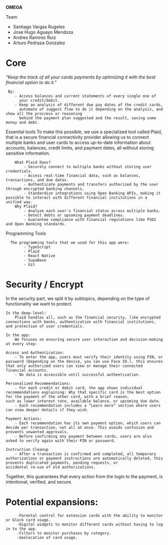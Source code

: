 **OMEGA**

Team
 - Santiago Vargas Rugeles 
 - Jose Hugo Aguayo Mendoza
 - Andres Ramirez Ruiz
 - Arturo Pedraza Gonzalez 

# Core
   *"Keep the track of all your cards payments by optimizing it with the best financial option to do it."*
       
     By:
        - Access balances and current statements of every single one of 
          your credit/debit. 
        - Keep an analysis of different due pay dates of the credit cards,
          automate of suggest flow to do it depending on the analysis, and show all the proccess or reasoning
          behind the payment plan suggested and the result, saving some money and debt.
    
        
   Essential tools
        To make this possible, we use a specialized tool called Plaid, that is a secure financial connectivity provider allowing us to connect multiple banks and user cards to access up-to-date information about accounts, balances, credit limits, and payment dates, all without storing sensitive information. 
        
        What Plaid Does?
            - Securely connect to multiple banks without storing user credentials.  
            - Access real-time financial data, such as balances, transactions, and due dates.  
            - Authenticate payments and transfers authorized by the user through encrypted banking channels.  
            - Standardize integrations using Open Banking APIs, making it possible to interact with different financial institutions in a unified way.
        Why Plaid?
            - Analyze each user's financial status across multiple banks.  
            - Detect debts or upcoming payment deadlines.  
            - Guarantee compliance with financial regulations like PSD2 and Open Banking standards.
        
   Programming Tools
        
      The programming tools that we used for this app were:
            - TypeScript
            - Plaid
            - React Native
            - SupaBase
            - Git
            
             
# Security / Encrypt

   In the security part, we split it by subtopics, depending on the type of functionality we want to protect.
   
    In the deep-level:
        Plaid handles all, such as the financial security, like encrypted connections with banks, authentication with financial institutions, and protection of user credentials. 
        
    In the app:
        We focuses on ensuring secure user interaction and decision-making at every step:
        
    Access and Authentication:
        - To enter the app, users must verify their identity using PIN, or password (Depending on the device, you can use Face ID.), this ensures that only authorized users can view or manage their connected financial accounts.  
        - No data is accessible until successful authentication.

    Personalized Recommendations:
        - For each credit or debit card, the app shows individual recommendations explaining: Why that specific card is the best option for the payment of the other card, with a brief reason,              such as lower interest rate, available balance, or upcoming due date.  
        - Each recommendation includes a “Learn more” section where users can view deeper details if they wish.

    Payment Actions:
        - Each recommendation has its own payment option, which users can decide per transaction, not all at once. This avoids confusion and prevents unwanted approvals.  
        - Before confirming any payment between cards, users are also asked to verify again with their PIN or password.

    Instruction Cleanup
        - After a transaction is confirmed and completed, all temporary authorizations or payment instructions are automatically deleted, this prevents duplicated payments, pending requests, or            accidental re-use of old authorizations.

   Together, this guarantees that every action from the login to the payment, is intentional, verified, and secure.
   
# Potential expansions:

         -Parental control for extension cards with the ability to monitor or block card usage.
         -Digital widgets to monitor different cards without having to log in to the app.
         -Filters to monitor purchases by category.
         -Geolocation of card usage.

    

